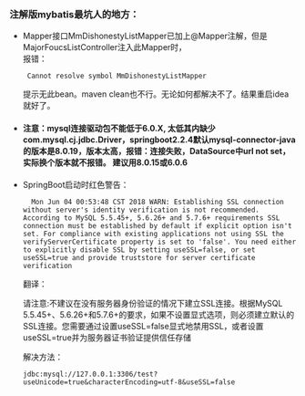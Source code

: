 ### 注解版mybatis最坑人的地方：  
* Mapper接口MmDishonestyListMapper已加上@Mapper注解，但是MajorFoucsListController注入此Mapper时，  
    报错：  
    ```
     Cannot resolve symbol MmDishonestyListMapper
    ```
    提示无此bean。maven clean也不行。无论如何都解决不了。结果重启idea就好了。  

* #### 注意：mysql连接驱动包不能低于6.0.X, 太低其内缺少com.mysql.cj.jdbc.Driver，springboot2.2.4默认mysql-connector-java的版本是8.0.19，版本太高，报错：连接失败，DataSource中url not set，实际换个版本就不报错。 建议用8.0.15或6.0.6
* SpringBoot启动时红色警告：
  
        Mon Jun 04 00:53:48 CST 2018 WARN: Establishing SSL connection without server's identity verification is not recommended. According to MySQL 5.5.45+, 5.6.26+ and 5.7.6+ requirements SSL connection must be established by default if explicit option isn't set. For compliance with existing applications not using SSL the verifyServerCertificate property is set to 'false'. You need either to explicitly disable SSL by setting useSSL=false, or set useSSL=true and provide truststore for server certificate verification
  
  翻译：
  
  请注意:不建议在没有服务器身份验证的情况下建立SSL连接。根据MySQL 5.5.45+、5.6.26+和5.7.6+的要求，如果不设置显式选项，则必须建立默认的SSL连接。您需要通过设置useSSL=false显式地禁用SSL，或者设置useSSL=true并为服务器证书验证提供信任存储
  
  解决方法：
  ``` 
  jdbc:mysql://127.0.0.1:3306/test?useUnicode=true&characterEncoding=utf-8&useSSL=false
  ```